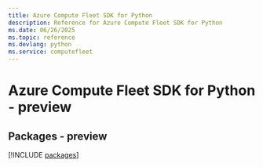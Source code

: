 ```yaml
---
title: Azure Compute Fleet SDK for Python
description: Reference for Azure Compute Fleet SDK for Python
ms.date: 06/26/2025
ms.topic: reference
ms.devlang: python
ms.service: computefleet
---
```

# Azure Compute Fleet SDK for Python - preview
## Packages - preview
[!INCLUDE [packages](compute-fleet-index.md)]